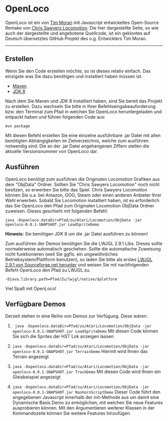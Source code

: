 OpenLoco
========
OpenLoco ist ein von [Tim Moran](https://github.com/mr-tim/openloco) mit Javascript entwickeltes Open-Source Remake von [Chris Sawyers Locomotion](https://de.wikipedia.org/wiki/Chris_Sawyer%E2%80%99s_Locomotion). Die hier dargestellte Seite, so wie auch der dargestellte und angebotene Quellcode, ist ein geklontes auf Deutsch übersetztes GitHub Projekt des o.g. Entwicklers Tim Moran. 


----------


Erstellen
--------
Wenn Sie den Code erstellen möchte, so ist dieses relativ einfach. Das einzigste was Sie dazu benötigen und installiert haben müssen ist:

 - [Maven](https://maven.apache.org/download.cgi)
 - [JDK 8](http://www.oracle.com/technetwork/java/javase/downloads/jdk8-downloads-2133151.html)

Nach dem Sie Maven und JDK 8 installiert haben, sind Sie bereit das Projekt zu erstellen. Dazu wechseln Sie bitte in Ihrer Befehlseingabeauforderung bzw. den Terminal zum Pfad in welchen Sie OpenLoco heruntergeladen und entpackt haben und führen folgenden Code aus:

    mvn package

Mit diesen Befehl erstellen Sie eine einzelne ausführbare .jar Datei mit allen benötigten Abhängigkeiten im Zielverzeichnis, welche zum ausführen notwendig sind. Die an der .jar Datei angehangenen Ziffern stellen die aktuelle Versionsnummer von OpenLoco dar.

Ausführen
-------

OpenLoco benötigt zum ausführen die Originalen Locomotion Grafiken aus dem "ObjData" Ordner. Sollten Sie "Chris Sawyers Locomotion" noch nicht besitzen, so erwerben Sie bitte das Spiel. Chris Sawyers Locomotion können Sie u.a. bei Amazon, GOG, Steam oder einen anderen Anbieter Ihrer Wahl erwerben. Sobald Sie Locomotion installiert haben, ist es erforderlich das Sie OpenLoco den Pfad zum Originalen Locomotion ObjData Ordner zuweisen. Dieses geschieht mit folgenden Befehl:

    java -Dopenloco.dataDir=Pfad/zu/Atari/Locomotion/ObjData -jar openloco-0.0.1-SNAPSHOT.jar LoadSpriteDemo

**Hinweis:** Sie benötigen JDK 8 um die .jar Datei ausführen zu können!

Zum ausführen der Demos benötigen Sie die LWJGL 2.9.1 Libs. Dieses sollte normalerweise automatisch geschehen. Sollte die automatische Zuweisung nicht funktionieren (weil Sie ggfls. ein ungewöhnliches Betriebsystem/Plattform benutzen), so laden Sie bitte als erstes 
[LWJGL 2.9.1 von Sourceforge.net herunter](http://sourceforge.net/projects/java-game-lib/files/Official%20Releases/LWJGL%202.9.1/) und weisen Sie mit nachfolgenden Befehl OpenLoco den Pfad zu LWJGL zu.

    -Djava.library.path=Pfad/Zu/lwjgl/native/$platform

Viel Spaß mit OpenLoco!

Verfügbare Demos
---------------
Derzeit stehen in eine Reihe von Demos zur Verfügung. Diese wären:

 1. ` java -Dopenloco.dataDir=Pfad/zu/Atari/Locomotion/ObjData -jar openloco-0.0.1-SNAPSHOT.jar LoadSpriteDemo`
Mit diesen Code können Sie sich die Sprites der HST Lok anzeigen lassen

 2. `java -Dopenloco.dataDir=Pfad/zu/Atari/Locomotion/ObjData -jar openloco-0.0.1-SNAPSHOT.jar TerrainDemo`
 Hiermit wird Ihnen das Terrain angezeigt
 
 3. `java -Dopenloco.dataDir=Pfad/zu/Atari/Locomotion/ObjData -jar openloco-0.0.1-SNAPSHOT.jar TrackDemo`
Mit diesen Code wird Ihnen ein Gleisbeispiel angezeigt

 4. `java -Dopenloco.dataDir=Pfad/zu/Atari/Locomotion/ObjData -jar openloco-0.0.1-SNAPSHOT.jar NashornScriptDemo`
Dieser Code führt den angegebenen Javascript innerhalb der init-Methode aus um damit eine Dynamische Basis Demo zu ermöglichen, mit welchen Sie neue Features ausprobieren können. Mit den Argumentieren weiterer Klassen in der Kommandozeile können Sie weitere Features hinzufügen.

